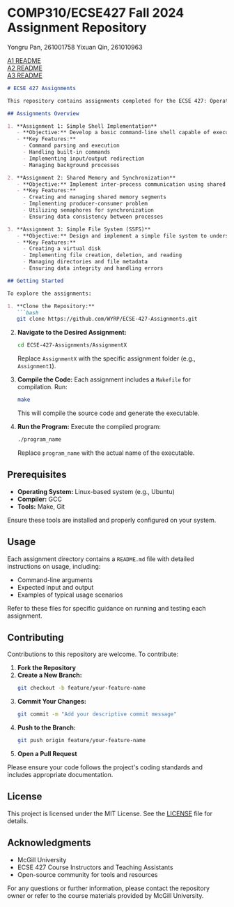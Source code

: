 # COMP310/ECSE427 Fall 2024 Assignment Repository

Yongru Pan, 261001758
Yixuan Qin, 261010963

[A1 README](https://github.com/WYRP/ECSE-427-Assignments/blob/main/a1/A1_README.md) <br>
[A2 README](https://github.com/WYRP/ECSE-427-Assignments/blob/main/a2/A2_README.md) <br>
[A3 README](https://github.com/WYRP/ECSE-427-Assignments/blob/main/a3/A3_README.md) <br>

```markdown
# ECSE 427 Assignments

This repository contains assignments completed for the ECSE 427: Operating Systems course at McGill University. Each assignment focuses on different aspects of operating systems, providing practical experience in system-level programming.

## Assignments Overview

1. **Assignment 1: Simple Shell Implementation**
   - **Objective:** Develop a basic command-line shell capable of executing user commands.
   - **Key Features:**
     - Command parsing and execution
     - Handling built-in commands
     - Implementing input/output redirection
     - Managing background processes

2. **Assignment 2: Shared Memory and Synchronization**
   - **Objective:** Implement inter-process communication using shared memory and synchronization mechanisms.
   - **Key Features:**
     - Creating and managing shared memory segments
     - Implementing producer-consumer problem
     - Utilizing semaphores for synchronization
     - Ensuring data consistency between processes

3. **Assignment 3: Simple File System (SSFS)**
   - **Objective:** Design and implement a simple file system to understand file management in operating systems.
   - **Key Features:**
     - Creating a virtual disk
     - Implementing file creation, deletion, and reading
     - Managing directories and file metadata
     - Ensuring data integrity and handling errors

## Getting Started

To explore the assignments:

1. **Clone the Repository:**
   ```bash
   git clone https://github.com/WYRP/ECSE-427-Assignments.git
   ```
2. **Navigate to the Desired Assignment:**
   ```bash
   cd ECSE-427-Assignments/AssignmentX
   ```
   Replace `AssignmentX` with the specific assignment folder (e.g., `Assignment1`).

3. **Compile the Code:**
   Each assignment includes a `Makefile` for compilation. Run:
   ```bash
   make
   ```
   This will compile the source code and generate the executable.

4. **Run the Program:**
   Execute the compiled program:
   ```bash
   ./program_name
   ```
   Replace `program_name` with the actual name of the executable.

## Prerequisites

- **Operating System:** Linux-based system (e.g., Ubuntu)
- **Compiler:** GCC
- **Tools:** Make, Git

Ensure these tools are installed and properly configured on your system.

## Usage

Each assignment directory contains a `README.md` file with detailed instructions on usage, including:

- Command-line arguments
- Expected input and output
- Examples of typical usage scenarios

Refer to these files for specific guidance on running and testing each assignment.

## Contributing

Contributions to this repository are welcome. To contribute:

1. **Fork the Repository**
2. **Create a New Branch:**
   ```bash
   git checkout -b feature/your-feature-name
   ```
3. **Commit Your Changes:**
   ```bash
   git commit -m "Add your descriptive commit message"
   ```
4. **Push to the Branch:**
   ```bash
   git push origin feature/your-feature-name
   ```
5. **Open a Pull Request**

Please ensure your code follows the project's coding standards and includes appropriate documentation.

## License

This project is licensed under the MIT License. See the [LICENSE](LICENSE) file for details.

## Acknowledgments

- McGill University
- ECSE 427 Course Instructors and Teaching Assistants
- Open-source community for tools and resources

For any questions or further information, please contact the repository owner or refer to the course materials provided by McGill University.
``` 
